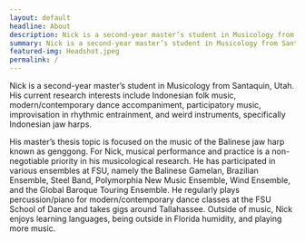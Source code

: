 ```yaml
---
layout: default
headline: About
description: Nick is a second-year master’s student in Musicology from Santaquin, Utah. His current research interests include Indonesian folk music, modern/contemporary dance accompaniment, participatory music, improvisation in rhythmic entrainment, and weird instruments, specifically Indonesian jaw harps.
summary: Nick is a second-year master’s student in Musicology from Santaquin, Utah. His current research interests include Indonesian folk music, modern/contemporary dance accompaniment, participatory music, improvisation in rhythmic entrainment, and weird instruments, specifically Indonesian jaw harps.
featured-img: Headshot.jpeg
permalink: /
---
```


Nick is a second-year master’s student in Musicology from Santaquin, Utah. His current research interests include Indonesian folk music, modern/contemporary dance accompaniment, participatory music, improvisation in rhythmic entrainment, and weird instruments, specifically Indonesian jaw harps.

His master’s thesis topic is focused on the music of the Balinese jaw harp known as genggong. For Nick, musical performance and practice is a non-negotiable priority in his musicological research. He has participated in various ensembles at FSU, namely the Balinese Gamelan, Brazilian Ensemble, Steel Band, Polymorphia New Music Ensemble, Wind Ensemble, and the Global Baroque Touring Ensemble. He regularly plays percussion/piano for modern/contemporary dance classes at the FSU School of Dance and takes gigs around Tallahassee. Outside of music, Nick enjoys learning languages, being outside in Florida humidity, and playing more music.
